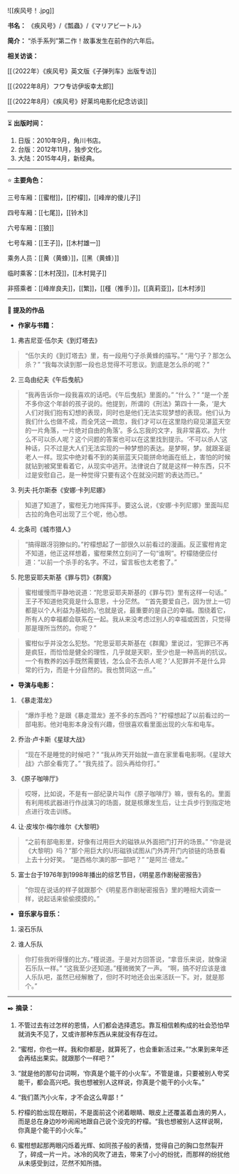 
![[疾风号！.jpg]]

**书名：** 《疾风号》/《瓢蟲》/《マリアビ一トル》

**简介：** “杀手系列”第二作！故事发生在前作的六年后。

**相关访谈：** 

[[（2022年）《疾风号》英文版《子弹列车》出版专访]]

[[（2022年8月）フワ专访伊坂幸太郎]] 

[[（2022年8月）《疾风号》好莱坞电影化纪念访谈]]

---

⏳ **出版时间：** 

1. 日版：2010年9月，角川书店。
2. 台版：2012年11月，独步文化。
3. 大陆：2015年4月，新经典。

---

⭐ **主要角色：**

三号车厢：[[蜜柑]]，[[柠檬]]，[[峰岸的傻儿子]]

四号车厢：[[七尾]]，[[铃木]]

六号车厢：[[狼]]

七号车厢：[[王子]]，[[木村雄一]]

乘务人员：[[黄（黄蜂）]]，[[黑（黄蜂）]]

临时乘客：[[木村茂]]，[[木村晃子]]

非搭乘者：[[峰岸良夫]]，[[繁]]，[[槿（推手）]]，[[真莉亚]]，[[木村涉]]

---

**📜 提及的作品**

- **作家与书籍：** 

1. 弗吉尼亚·伍尔夫《到灯塔去》

> “伍尔夫的《到灯塔去》里，有一段用勺子杀黄蜂的描写。”
> “用勺子？那怎么杀？”
> “我每次读到那一段也总觉得不可思议。到底是怎么杀的呢？”

2. 三岛由纪夫《午后曳航》

> “我再告诉你一段我喜欢的话吧。《午后曳航》里面的。”
> “什么？”
> “是一个差不多你这个年龄的孩子说的。他提到，所谓的《刑法》第四十一条，‘是大人们对我们抱有幻想的表现，同时也是他们无法实现梦想的表现。他们认为我们什么也做不成，而全凭这一疏忽，我们才可以在这里隐约窥见湛蓝天空的一片角落，一片绝对自由的角落’。多么忘我的文字，我非常喜欢。为什么不可以杀人呢？这个问题的答案也可以在这里找到提示。‘不可以杀人’这种话，只不过是大人们无法实现的一种梦想的表达。是梦啊，梦。就跟圣诞老人一样。现实中绝对看不到的美丽蓝天只能拼命地画在纸上，害怕的时候就钻到被窝里看着它，从现实中逃开。法律说白了就是这样一种东西，只不过是安慰自己，是一种觉得‘只要有这个在就没问题’的表达而已。”

3. 列夫·托尔斯泰《安娜·卡列尼娜》

> 知道了知道了，蜜柑无力地挥挥手。要这么说，《安娜·卡列尼娜》里面叫尼古拉的角色可出现了三个呢，他心想。

4. 北条司《城市猎人》

> “搞得跟冴羽獠似的。”柠檬想起了一部很久以前看过的漫画。反正蜜柑肯定不知道，他正这样想着，蜜柑果然立刻问了一句“谁啊”。柠檬随便应付道：“以前一个杀手的名字。不过，留言板也太老套了。”

5. 陀思妥耶夫斯基《罪与罚》《群魔》

> 蜜柑缓慢而平静地说道：“陀思妥耶夫斯基的《罪与罚》里有这样一句话。”
> 王子不知道他究竟是什么意思，十分茫然。
> “‘首先要爱自己，因为世上一切都是以个人利益为基础的。’也就是说，最重要的是自己的幸福。围绕着它，所有人的幸福都会联系在一起。我从来没考虑过别人的幸福或困苦，只觉得那是理所当然的。你呢？”

> 蜜柑似乎并没怎么犯愁。“陀思妥耶夫斯基在《群魔》里说过，‘犯罪已不再是疯狂，而恰恰是健全的理性，几乎就是天职，至少也是一种高尚的抗议。一个有教养的凶手既然需要钱，怎么会不去杀人呢？’人犯罪并不是什么异常的行为，而是十分自然的。我也赞同这一点。”

- **导演与电影：** 

1. 《暴走潜龙》

> “爆炸手枪？是跟《暴走潜龙》差不多的东西吗？”柠檬想起了以前看过的一部电影。他对电影本身没有兴趣，但很喜欢看里面出现的火车和电车。

2. 乔治·卢卡斯《星球大战》

> “现在不是睡觉的时候吧？”
> “我从昨天开始就一直在家里看电影啊。《星球大战》六部全看完了。”
> “我先挂了。回头再给你打。”

3. 《原子咖啡厅》

> 哎呀，比如说，不是有一部纪录片叫作《原子咖啡厅》嘛，很有名的。里面有利用核武器进行作战演习的场面，就是核爆发生后，让士兵步行到指定地点进行攻击训练。

4. 让·皮埃尔·梅尔维尔《大黎明》

> “之前有部电影里，好像有过用巨大的磁铁从外面把门打开的场景。”
> “你是说《大黎明》吗？”那个用巨大的U形磁铁试图从门外弄开门内锁链的场景看上去十分好笑。
> “是西格尔演的那一部吧？”
> “是阿兰·德龙。”

5. 富士台于1976年到1998年播出的综艺节目，《明星恶作剧秘密报告》

> ”你现在说话的样子就跟那个《明星恶作剧秘密报告》里的睡相大调查一样，说起话来偷偷摸摸的。”

- **音乐家与音乐：** 

1. 滚石乐队

2. 谁人乐队

> 你打些我听得懂的比方。”槿说道。于是对方回答说，“拿音乐来说，就像滚石乐队一样。”
> “这我至少还知道。”槿微微笑了一声。
> “啊，搞不好应该是谁人乐队吧，虽然已经解散了，但时不时地还会出来活跃一下。对，就是那个。”

---

✒️ **摘录：** 

1. 不管过去有过怎样的恩情，人们都会选择遗忘。靠互相信赖构成的社会恐怕早就消失不见了，又或许那种东西从来就没有存在过。

2. “蜜柑，你也一样。我和你都是，就算死了，也会重新活过来。”“水果到来年还会再结出果实。就跟那个一样吧？”

3. “就是他的那句台词啊，‘你真是个能干的小火车’。不管是谁，只要被别人夸奖能干，都会高兴吧。我也想被别人这样说，你真是个能干的小火车。”

4. “我们蒸汽小火车，才不会这么卑鄙！”

5. 柠檬的脸出现在眼前，不是面前这个闭着眼睛、眼皮上还覆盖着血液的男人，而是总在身边吵吵闹闹地跟自己说个没完的柠檬。“我也想被别人这样说啊，你真是个能干的小火车。”

6. 蜜柑想起那两眼闪烁着光辉、如同孩子般的表情，觉得自己的胸口忽然裂开了，碎成一片一片。冰冷的风吹了进去，带来了小小的纷扰，而那样的纷扰他从未感受到过，茫然不知所措。